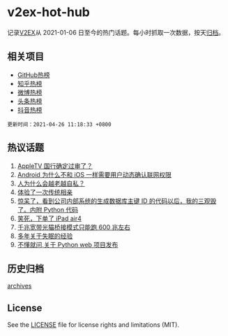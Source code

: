 # v2ex-hot-hub

 记录[V2EX](https://www.v2ex.com/)从 2021-01-06 日至今的热门话题。每小时抓取一次数据，按天[归档](archives)。
 
 ## 相关项目

- [GitHub热榜](https://github.com/lonnyzhang423/github-hot-hub)
- [知乎热榜](https://github.com/lonnyzhang423/zhihu-hot-hub)
- [微博热榜](https://github.com/lonnyzhang423/weibo-hot-hub)
- [头条热榜](https://github.com/lonnyzhang423/toutiao-hot-hub)
- [抖音热榜](https://github.com/lonnyzhang423/douyin-hot-hub)


 `更新时间：2021-04-26 11:18:33 +0800`

## 热议话题

1. [AppleTV 国行确定过审了？](https://www.v2ex.com/t/773125)
1. [Android 为什么不和 iOS 一样需要用户动态确认联网权限](https://www.v2ex.com/t/773089)
1. [人为什么会越老越自私？](https://www.v2ex.com/t/773150)
1. [体验了一次传统相亲](https://www.v2ex.com/t/773239)
1. [惊呆了，看到公司内部系统的生成数据库主键 ID 的代码以后，我的三观毁了。内附 Python 代码](https://www.v2ex.com/t/773177)
1. [笑死，下单了 iPad air4](https://www.v2ex.com/t/773146)
1. [千兆宽带光猫桥接模式只能跑 600 兆左右](https://www.v2ex.com/t/773168)
1. [多年关于失眠的经验](https://www.v2ex.com/t/773225)
1. [不懂就问,关于 Python web 项目发布](https://www.v2ex.com/t/773126)

## 历史归档

[archives](archives)

## License

See the [LICENSE](LICENSE) file for license rights and limitations (MIT).
